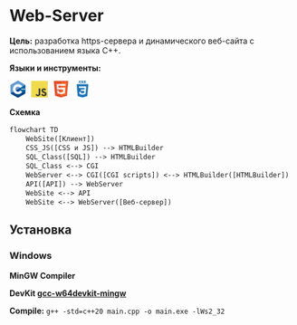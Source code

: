 # Web-Server

**Цель:** разработка https-сервера и динамического веб-сайта с использованием языка C++.

**Языки и инструменты:**
<div>
<img src="https://github.com/devicons/devicon/blob/master/icons/cplusplus/cplusplus-original.svg" title="C++" alt="C++" width="30" height="30"/>&nbsp;
<img src="https://github.com/devicons/devicon/blob/master/icons/javascript/javascript-original.svg" title="JavaScript" alt="JavaScript" width="30" height="30"/>&nbsp;
<img src="https://github.com/devicons/devicon/blob/master/icons/html5/html5-original.svg" title="HTML" alt="HTML" width="30" height="30"/>&nbsp;
<img src="https://github.com/devicons/devicon/blob/master/icons/css3/css3-plain-wordmark.svg"  title="CSS" alt="CSS" width="30" height="30"/>&nbsp;
</div>

**Cхемка**
```mermaid
flowchart TD
    WebSite([Клиент])
    CSS_JS([CSS и JS]) --> HTMLBuilder
    SQL_Class([SQL]) --> HTMLBuilder
    SQL_Class <--> CGI
    WebServer <--> CGI([CGI scripts]) <--> HTMLBuilder([HTMLBuilder])
    API([API]) --> WebServer
    WebSite <--> API
    WebSite <--> WebServer([Веб-сервер]) 
```
## Установка
### Windows
**MinGW Compiler**

**DevKit [gcc-w64devkit-mingw](https://github.com/skeeto/w64devkit/releases)**

**Compile:** `g++ -std=c++20 main.cpp -o main.exe -lWs2_32`


